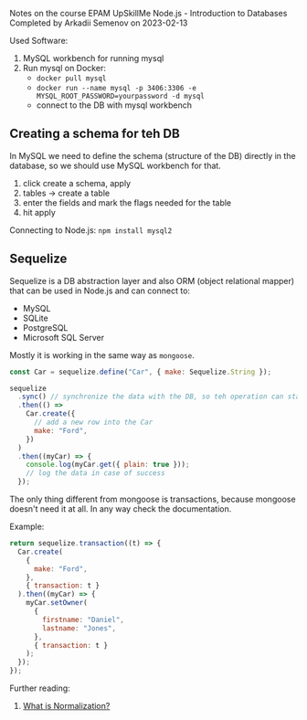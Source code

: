 Notes on the course EPAM UpSkillMe Node.js - Introduction to Databases
Completed by Arkadii Semenov on 2023-02-13

Used Software:

1. MySQL workbench for running mysql
2. Run mysql on Docker:
   - `docker pull mysql`
   - `docker run --name mysql -p 3406:3306 -e MYSQL_ROOT_PASSWORD=yourpassword -d mysql`
   - connect to the DB with mysql workbench

## Creating a schema for teh DB

In MySQL we need to define the schema (structure of the DB) directly in the database, so we should use MySQL workbench for that.

1. click create a schema, apply
2. tables -> create a table
3. enter the fields and mark the flags needed for the table
4. hit apply

Connecting to Node.js:
`npm install mysql2`

## Sequelize

Sequelize is a DB abstraction layer and also ORM (object relational mapper) that can be used in Node.js and can connect to:

- MySQL
- SQLite
- PostgreSQL
- Microsoft SQL Server

Mostly it is working in the same way as `mongoose`.

```js
const Car = sequelize.define("Car", { make: Sequelize.String });

sequelize
  .sync() // synchronize the data with the DB, so teh operation can start
  .then(() =>
    Car.create({
      // add a new row into the Car
      make: "Ford",
    })
  )
  .then((myCar) => {
    console.log(myCar.get({ plain: true }));
    // log the data in case of success
  });
```

The only thing different from mongoose is transactions, because mongoose doesn't need it at all. In any way check the documentation.

Example:

```js
return sequelize.transaction((t) => {
  Car.create(
    {
      make: "Ford",
    },
    { transaction: t }
  ).then((myCar) => {
    myCar.setOwner(
      {
        firstname: "Daniel",
        lastname: "Jones",
      },
      { transaction: t }
    );
  });
});
```

Further reading:

1. [What is Normalization?](https://www.guru99.com/database-normalization.html)
